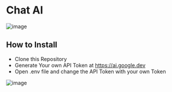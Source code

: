 # Chat AI

![image](https://github.com/riskiilyas/Chat-AI-App/assets/71499142/664b56df-8d0b-49f1-9f22-b2f94b03301a)

## How to Install
- Clone this Repository
- Generate Your own API Token at https://ai.google.dev
- Open .env file and change the API Token with your own Token
  
![image](https://github.com/riskiilyas/Chat-AI-App/assets/71499142/86ca6686-3d23-455e-922d-8f1bab7b88ca)

